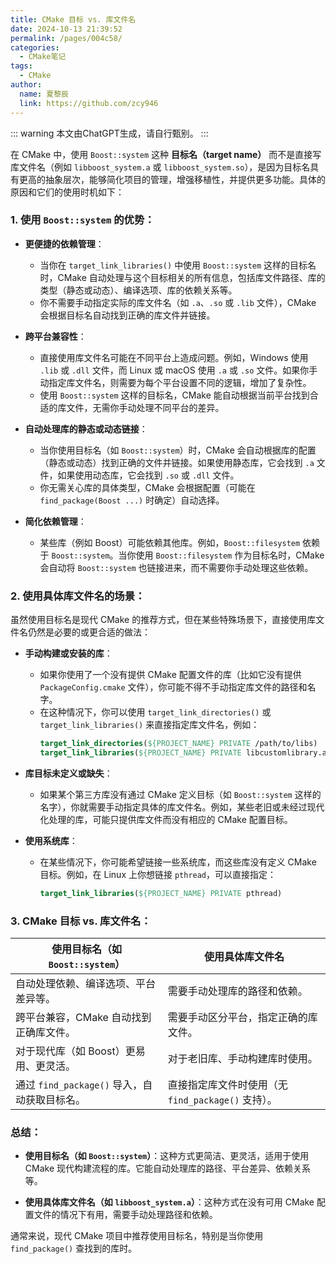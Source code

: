 ```yaml
---
title: CMake 目标 vs. 库文件名
date: 2024-10-13 21:39:52
permalink: /pages/004c58/
categories:
  - CMake笔记
tags:
  - CMake
author: 
  name: 夏黎辰
  link: https://github.com/zcy946
---
```


::: warning
本文由ChatGPT生成，请自行甄别。
:::

在 CMake 中，使用 `Boost::system` 这种 **目标名（target name）** 而不是直接写库文件名（例如 `libboost_system.a` 或 `libboost_system.so`），是因为目标名具有更高的抽象层次，能够简化项目的管理，增强移植性，并提供更多功能。具体的原因和它们的使用时机如下：

### 1. **使用 `Boost::system` 的优势：**

- **更便捷的依赖管理**：
  - 当你在 `target_link_libraries()` 中使用 `Boost::system` 这样的目标名时，CMake 自动处理与这个目标相关的所有信息，包括库文件路径、库的类型（静态或动态）、编译选项、库的依赖关系等。
  - 你不需要手动指定实际的库文件名（如 `.a`、`.so` 或 `.lib` 文件），CMake 会根据目标名自动找到正确的库文件并链接。

- **跨平台兼容性**：
  - 直接使用库文件名可能在不同平台上造成问题。例如，Windows 使用 `.lib` 或 `.dll` 文件，而 Linux 或 macOS 使用 `.a` 或 `.so` 文件。如果你手动指定库文件名，则需要为每个平台设置不同的逻辑，增加了复杂性。
  - 使用 `Boost::system` 这样的目标名，CMake 能自动根据当前平台找到合适的库文件，无需你手动处理不同平台的差异。

- **自动处理库的静态或动态链接**：
  - 当你使用目标名（如 `Boost::system`）时，CMake 会自动根据库的配置（静态或动态）找到正确的文件并链接。如果使用静态库，它会找到 `.a` 文件，如果使用动态库，它会找到 `.so` 或 `.dll` 文件。
  - 你无需关心库的具体类型，CMake 会根据配置（可能在 `find_package(Boost ...)` 时确定）自动选择。

- **简化依赖管理**：
  - 某些库（例如 Boost）可能依赖其他库。例如，`Boost::filesystem` 依赖于 `Boost::system`。当你使用 `Boost::filesystem` 作为目标名时，CMake 会自动将 `Boost::system` 也链接进来，而不需要你手动处理这些依赖。
  
### 2. **使用具体库文件名的场景：**

虽然使用目标名是现代 CMake 的推荐方式，但在某些特殊场景下，直接使用库文件名仍然是必要的或更合适的做法：

- **手动构建或安装的库**：
  - 如果你使用了一个没有提供 CMake 配置文件的库（比如它没有提供 `PackageConfig.cmake` 文件），你可能不得不手动指定库文件的路径和名字。
  - 在这种情况下，你可以使用 `target_link_directories()` 或 `target_link_libraries()` 来直接指定库文件名，例如：
    ```cmake
    target_link_directories(${PROJECT_NAME} PRIVATE /path/to/libs)
    target_link_libraries(${PROJECT_NAME} PRIVATE libcustomlibrary.a)
    ```

- **库目标未定义或缺失**：
  - 如果某个第三方库没有通过 CMake 定义目标（如 `Boost::system` 这样的名字），你就需要手动指定具体的库文件名。例如，某些老旧或未经过现代化处理的库，可能只提供库文件而没有相应的 CMake 配置目标。

- **使用系统库**：
  - 在某些情况下，你可能希望链接一些系统库，而这些库没有定义 CMake 目标。例如，在 Linux 上你想链接 `pthread`，可以直接指定：
    ```cmake
    target_link_libraries(${PROJECT_NAME} PRIVATE pthread)
    ```

### 3. **CMake 目标 vs. 库文件名：**

| **使用目标名（如 `Boost::system`）**         | **使用具体库文件名**                               |
| -------------------------------------------- | -------------------------------------------------- |
| 自动处理依赖、编译选项、平台差异等。         | 需要手动处理库的路径和依赖。                       |
| 跨平台兼容，CMake 自动找到正确库文件。       | 需要手动区分平台，指定正确的库文件。               |
| 对于现代库（如 Boost）更易用、更灵活。       | 对于老旧库、手动构建库时使用。                     |
| 通过 `find_package()` 导入，自动获取目标名。 | 直接指定库文件时使用（无 `find_package()` 支持）。 |

### 总结：

- **使用目标名（如 `Boost::system`）**：这种方式更简洁、更灵活，适用于使用 CMake 现代构建流程的库。它能自动处理库的路径、平台差异、依赖关系等。
  
- **使用具体库文件名（如 `libboost_system.a`）**：这种方式在没有可用 CMake 配置文件的情况下有用，需要手动处理路径和依赖。

通常来说，现代 CMake 项目中推荐使用目标名，特别是当你使用 `find_package()` 查找到的库时。